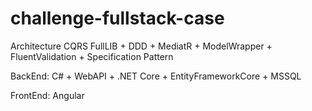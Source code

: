# challenge-fullstack-case
Architecture CQRS FullLIB + DDD + MediatR + ModelWrapper + FluentValidation + Specification Pattern

BackEnd: C# + WebAPI + .NET Core + EntityFrameworkCore + MSSQL

FrontEnd: Angular
